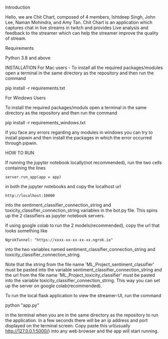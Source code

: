 Introduction 

Hello, we are Chit Chart, composed of 4 members, Ishtdeep Singh, John Lee, Naman Mohindra, and Amy Tan. Chit Chart is an application which captures chat in live streams in twitch and provides Live analysis and feedback to the streamer which can help the streamer improve the quality of stream.

Requirements

Python 3.8 and above

INSTALLATION
For Mac users - 
To install all the required packages/modules
open a terminal in the same directory as the repository and then run the command

pip install -r requirements.txt

For Windows Users

To install the required packages/moduls
open a terminal in the same directory as the repository and then run the command 

pip install -r requirements_windows.txt

If you face any errors regarding any modules in windows you can try to install
pipwin and then install the packages in which the error occurred through pipwin.

HOW TO RUN

If running the jupyter notebook locally(not recommended), run the two cells containing the lines 
```
server.run_app(app = app)
```
in both the jupyter notebooks and copy the localhost url 
```
http://localhost:10000
```
into the sentiment_classifier_connection_string and toxicity_classifier_connection_string variables in the bot.py file. This spins up the 2 classifiers as jupyter notebook servers.

If using google colab to run the 2 models(recommended), copy the url that looks something like 
```
NgrokTunnel: "https://xxxx-xx-xx-xx-xx.ngrok.io"
```
into the two variables named sentiment_classifier_connection_string and toxicity_classifier_connection_string.

Note that the string from the file name 'ML_Project_sentiment_classifier' must be pasted into the variable sentiment_classifier_connection_string and the url from the file name 'ML_Project_toxicity_classifier' must be pasted into the variable toxicity_classifier_connection_string. This way you can set up the server on google colab(recommended).

To run the local flask application to view the streamer-UI, run the command

python "app.py" 

in the terminal when you are in the same directory as the repository to run the application.
In a few seconds there will be an ip address and port displayed on the terminal screen.
Copy paste this url(usually http://127.0.0.1:5000/) into any web browser and the app will start running.

